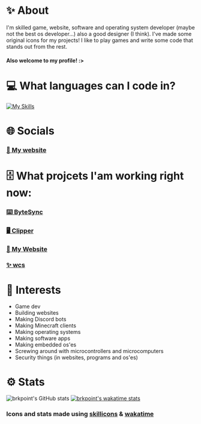 
# ✨ About
I'm skilled game, website, software and operating system developer (maybe not the best os developer...) also a good designer (I think). I've made some original icons for my projects! I like to play games and write some code that stands out from the rest.
#### Also welcome to my profile! :>
# 💻 What languages can I code in?
[![My Skills](https://skillicons.dev/icons?i=js,ts,html,css,python,java,cs,cpp,c,swift,lua)]()
# 🌐 Socials
### [🤩 My website](https://brkpoint.github.io)
# 🗄️ What projcets I'am working right now:
### [⌨️ ByteSync](https://github.com/brkpoint/TerminalEditor)
### [🖥️ Clipper](https://github.com/brkpoint/Clipper-MacOS)
### [🤩 My Website](https://github.com/brkpoint/brkpoint.github.io)
### [✨ wcs](https://github.com/brkpoint/CSS-Web-Stylizer)
# 🔭 Interests
- Game dev
- Building websites
- Making Discord bots
- Making Minecraft clients
- Making operating systems
- Making software apps
- Making embedded os'es
- Screwing around with microcontrollers and microcomputers
- Security things (in websites, programs and os'es)
# ⚙ Stats
![brkpoint's GitHub stats](https://github-readme-stats.vercel.app/api?username=brkpoint&show_icons=true&theme=apprentice)
[![brkpoint's wakatime stats](https://github-readme-stats.vercel.app/api/wakatime?username=@brkpoint&show_icons=true&theme=apprentice)]()
### Icons and stats made using [skillicons](https://skillicons.dev) & [wakatime](https://wakatime.com)
